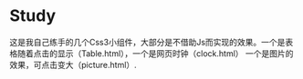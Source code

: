 # Study
这是我自己练手的几个Css3小组件，大部分是不借助Js而实现的效果。一个是表格随着点击的显示（Table.html），一个是网页时钟（clock.html）
一个是图片的效果，可点击变大（picture.html）.
